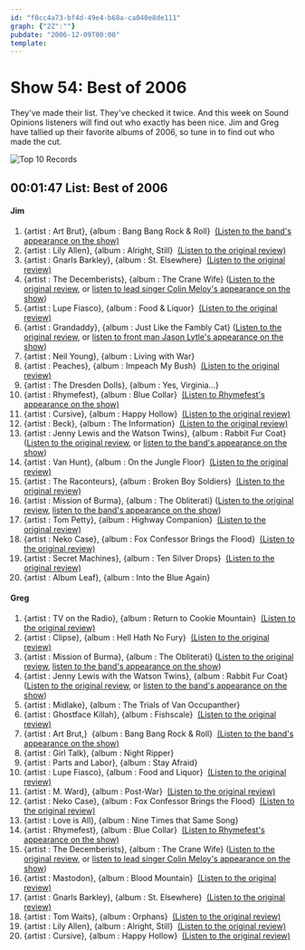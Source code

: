 ```yaml
---
id: "f0cc4a73-bf4d-49e4-b68a-ca040e8de111"
graph: {"2Z":""}
pubdate: "2006-12-09T00:00"
template: 
---
```






# Show 54: Best of 2006

They've made their list. They've checked it twice. And this week on Sound Opinions listeners will find out who exactly has been nice. Jim and Greg have tallied up their favorite albums of 2006, so tune in to find out who made the cut.

![Top 10 Records](https://static.soundopinions.org/images/2006/topten.jpg)



## 00:01:47 List: Best of 2006

#### Jim

1. {artist : Art Brut}, {album : Bang Bang Rock & Roll}  [(Listen to the band's appearance on the show)](/show/24/)
2. {artist : Lily Allen}, {album : Alright, Still}  [(Listen to the original review)](/show/46/)
3. {artist : Gnarls Barkley}, {album : St. Elsewhere}  [(Listen to the original review)](/show/23/)
4. {artist : The Decemberists}, {album : The Crane Wife} ([Listen to the original review](/show/46/), or [listen to lead singer Colin Meloy's appearance on the show](/show/9/))
5. {artist : Lupe Fiasco}, {album : Food & Liquor}  [(Listen to the original review)](/show/43/)
6. {artist : Grandaddy}, {album : Just Like the Fambly Cat} ([Listen to the original review](/show/24/), or [listen to front man Jason Lytle's appearance on the show](/show/37/))
7. {artist : Neil Young}, {album : Living with War}
8. {artist : Peaches}, {album : Impeach My Bush}  [(Listen to the original review)](/show/34/)
9. {artist : The Dresden Dolls}, {album : Yes, Virginia…}
10. {artist : Rhymefest}, {album : Blue Collar}  [(Listen to Rhymefest's appearance on the show)](/show/33/)
11. {artist : Cursive}, {album : Happy Hollow}  [(Listen to the original review)](/show/39/)
12. {artist : Beck}, {album : The Information}  [(Listen to the original review)](/show/45/)
13. {artist : Jenny Lewis and the Watson Twins}, {album : Rabbit Fur Coat} ([Listen to the original review](show/8/), or [listen to the band's appearance on the show](/show/19/))
14. {artist : Van Hunt}, {album : On the Jungle Floor}  [(Listen to the original review)](/show/21/)
15. {artist : The Raconteurs}, {album : Broken Boy Soldiers}  [(Listen to the original review)](/show/25/)
16. {artist : Mission of Burma}, {album : The Obliterati} ([Listen to the original review](/show/26/), [listen to the band's appearance on the show](/show/38/))
17. {artist : Tom Petty}, {album : Highway Companion}  [(Listen to the original review)](/show/35/)
18. {artist : Neko Case}, {album : Fox Confessor Brings the Flood}  [(Listen to the original review)](/show/14/)
19. {artist : Secret Machines}, {album : Ten Silver Drops}  [(Listen to the original review)](/show/20/)
20. {artist : Album Leaf}, {album : Into the Blue Again}

#### Greg

1. {artist : TV on the Radio}, {album : Return to Cookie Mountain}  [(Listen to the original review)](/show/40/)
2. {artist : Clipse}, {album : Hell Hath No Fury}  [(Listen to the original review)](/show/53/)
3. {artist : Mission of Burma}, {album : The Obliterati} ([Listen to the original review](/show/26/), [listen to the band's appearance on the show](/show/38/))
4. {artist : Jenny Lewis with the Watson Twins}, {album : Rabbit Fur Coat} ([Listen to the original review](/show/8/), or [listen to the band's appearance on the show](/show/19/))
5. {artist : Midlake}, {album : The Trials of Van Occupanther}
6. {artist : Ghostface Killah}, {album : Fishscale}  [(Listen to the original review)](/show/20/)
7. {artist : Art Brut,}  {album : Bang Bang Rock & Roll}  [(Listen to the band's appearance on the show)](/show/24/)
8. {artist : Girl Talk}, {album : Night Ripper}
9. {artist : Parts and Labor}, {album : Stay Afraid}
10. {artist : Lupe Fiasco}, {album : Food and Liquor}  [(Listen to the original review)](/show/43/)
11. {artist : M. Ward}, {album : Post-War}  [(Listen to the original review)](/show/9/)
12. {artist : Neko Case}, {album : Fox Confessor Brings the Flood}  [(Listen to the original review)](/show/14/)
13. {artist : Love is All}, {album : Nine Times that Same Song}
14. {artist : Rhymefest}, {album : Blue Collar}  [(Listen to Rhymefest's appearance on the show)](/show/33/)
15. {artist : The Decemberists}, {album : The Crane Wife} ([Listen to the original review](/show/46/), or [listen to lead singer Colin Meloy's appearance on the show](/show/9/))
16. {artist : Mastodon}, {album : Blood Mountain}  [(Listen to the original review)](/show/44/)
17. {artist : Gnarls Barkley}, {album : St. Elsewhere}  [(Listen to the original review)](/show/23/)
18. {artist : Tom Waits}, {album : Orphans}  [(Listen to the original review)](/show/52/)
19. {artist : Lily Allen}, {album : Alright, Still}  [(Listen to the original review)](/show/46/)
20. {artist : Cursive}, {album : Happy Hollow}  [(Listen to the original review)](/show/39/)